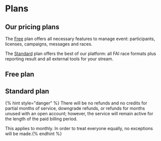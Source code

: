 # Plans

## Our pricing plans

The [Free](#free-plan) plan offers all necessary features to manage event: participants, licenses, campaigns, messages and races.

The [Standard](#standard-plan) plan offers the best of our platform: all FAI race formats plus reporting result and all external tools for your stream.

## Free plan

## Standard plan

{% hint style="danger" %} There will be no refunds and no credits for partial months of service, downgrade refunds, or refunds for months unused with an open account; however, the service will remain active for the length of the paid billing period.

This applies to monthly. In order to treat everyone equally, no exceptions will be made.{% endhint %}